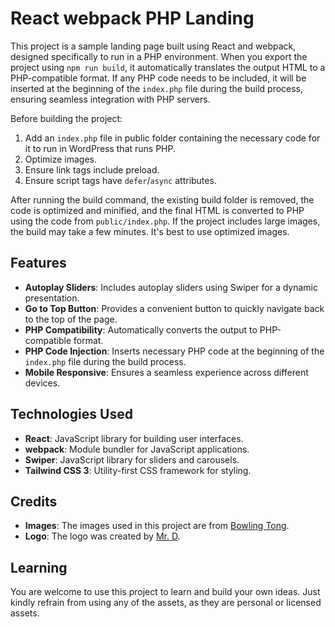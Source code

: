 # React webpack PHP Landing

This project is a sample landing page built using React and webpack, designed specifically to run in a PHP environment. When you export the project using `npm run build`, it automatically translates the output HTML to a PHP-compatible format. If any PHP code needs to be included, it will be inserted at the beginning of the `index.php` file during the build process, ensuring seamless integration with PHP servers.

Before building the project:

1. Add an `index.php` file in public folder containing the necessary code for it to run in WordPress that runs PHP.
2. Optimize images.
3. Ensure link tags include preload.
4. Ensure script tags have `defer`/`async` attributes.

After running the build command, the existing build folder is removed, the code is optimized and minified, and the final HTML is converted to PHP using the code from `public/index.php`. If the project includes large images, the build may take a few minutes. It's best to use optimized images.

## Features

- **Autoplay Sliders**: Includes autoplay sliders using Swiper for a dynamic presentation.
- **Go to Top Button**: Provides a convenient button to quickly navigate back to the top of the page.
- **PHP Compatibility**: Automatically converts the output to PHP-compatible format.
- **PHP Code Injection**: Inserts necessary PHP code at the beginning of the `index.php` file during the build process.
- **Mobile Responsive**: Ensures a seamless experience across different devices.

## Technologies Used

- **React**: JavaScript library for building user interfaces.
- **webpack**: Module bundler for JavaScript applications.
- **Swiper**: JavaScript library for sliders and carousels.
- **Tailwind CSS 3**: Utility-first CSS framework for styling.

## Credits

- **Images**: The images used in this project are from [Bowling Tong](https://www.behance.net/bowlingtongt).
- **Logo**: The logo was created by [Mr. D](https://textfonts.net/author/admin#gsc.tab=0).

## Learning

You are welcome to use this project to learn and build your own ideas. Just kindly refrain from using any of the assets, as they are personal or licensed assets.
